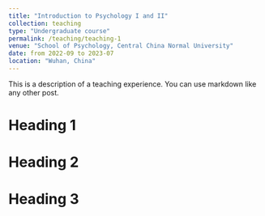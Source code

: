 ```yaml
---
title: "Introduction to Psychology I and II"
collection: teaching
type: "Undergraduate course"
permalink: /teaching/teaching-1
venue: "School of Psychology, Central China Normal University"
date: from 2022-09 to 2023-07
location: "Wuhan, China"
---
```


This is a description of a teaching experience. You can use markdown like any other post.

Heading 1
======

Heading 2
======

Heading 3
======
